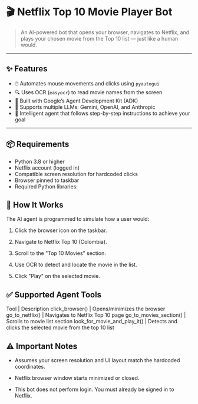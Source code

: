 # 🎬 Netflix Top 10 Movie Player Bot

> An AI-powered bot that opens your browser, navigates to Netflix, and plays your chosen movie from the Top 10 list — just like a human would.

---

## ✨ Features

- 🖱️ Automates mouse movements and clicks using `pyautogui`
- 🔍 Uses OCR (`easyocr`) to read movie names from the screen
- 🤖 Built with Google’s Agent Development Kit (ADK)
- 🔑 Supports multiple LLMs: Gemini, OpenAI, and Anthropic
- 🧠 Intelligent agent that follows step-by-step instructions to achieve your goal

---

## 📦 Requirements

- Python 3.8 or higher  
- Netflix account (logged in)
- Compatible screen resolution for hardcoded clicks  
- Browser pinned to taskbar  
- Required Python libraries:


## 🚀 How It Works
The AI agent is programmed to simulate how a user would:

1. Click the browser icon on the taskbar.

2. Navigate to Netflix Top 10 (Colombia).

3. Scroll to the "Top 10 Movies" section.

4. Use OCR to detect and locate the movie in the list.

5. Click "Play" on the selected movie.

## ✅ Supported Agent Tools

Tool | Description
click_browser() | Opens/minimizes the browser
go_to_netflix() | Navigates to Netflix Top 10 page
go_to_movies_section() | Scrolls to movie list section
look_for_movie_and_play_it() | Detects and clicks the selected movie from the top 10 list

## ⚠️ Important Notes

- Assumes your screen resolution and UI layout match the hardcoded coordinates.

- Netflix browser window starts minimized or closed.

- This bot does not perform login. You must already be signed in to Netflix.
